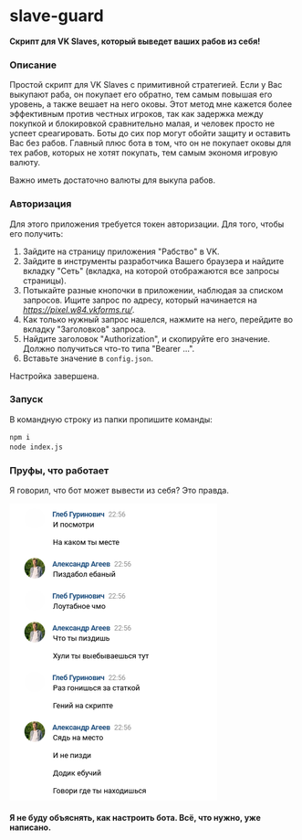 # slave-guard
**Скрипт для VK Slaves, который выведет ваших рабов из себя!**

### Описание
Простой скрипт для VK Slaves с примитивной стратегией. Если у Вас выкупают раба, он покупает его обратно, тем самым повышая его уровень, а также вешает на него оковы.
Этот метод мне кажется более эффективным против честных игроков, так как задержка между покупкой и блокировкой сравнительно малая, и человек просто не успеет среагировать. Боты до сих пор могут обойти защиту и оставить Вас без рабов. Главный плюс бота в том, что он не покупает оковы для тех рабов, которых не хотят покупать, тем самым экономя игровую валюту.

Важно иметь достаточно валюты для выкупа рабов.

### Авторизация
Для этого приложения требуется токен авторизации. Для того, чтобы его получить:
1. Зайдите на страницу приложения "Рабство" в VK.
2. Зайдите в инструменты разработчика Вашего браузера и найдите вкладку "Сеть" (вкладка, на которой отображаются все запросы страницы).
3. Потыкайте разные кнопочки в приложении, наблюдая за списком запросов. Ищите запрос по адресу, который начинается на *https://pixel.w84.vkforms.ru/*.
4. Как только нужный запрос нашелся, нажмите на него, перейдите во вкладку "Заголовков" запроса.
5. Найдите заголовок "Authorization", и скопируйте его значение. Должно получиться что-то типа "Bearer ...".
6. Вставьте значение в `config.json`.

Настройка завершена.

### Запуск
В командную строку из папки пропишите команды:
```bat
npm i
node index.js
```

### Пруфы, что работает
Я говорил, что бот может вывести из себя? Это правда.

![Два додика в восторге от бота](https://raw.githubusercontent.com/Eimaen/slave-guard/main/screenshot-rage.png)

#### Я не буду объяснять, как настроить бота. Всё, что нужно, уже написано.
